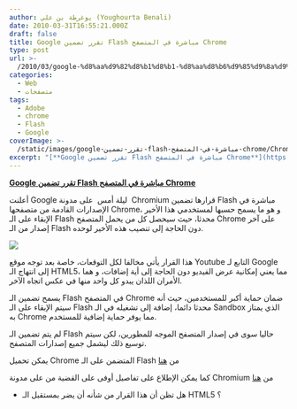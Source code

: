 ```yaml
---
author: يوغرطة بن علي (Youghourta Benali)
date: 2010-03-31T16:55:21.000Z
draft: false
title: Google تقرر تضمين Flash مباشرة في المتصفح Chrome
type: post
url: >-
  /2010/03/google-%d8%aa%d9%82%d8%b1%d8%b1-%d8%aa%d8%b6%d9%85%d9%8a%d9%86-flash-%d9%85%d8%a8%d8%a7%d8%b4%d8%b1%d8%a9-%d9%81%d9%8a-%d8%a7%d9%84%d9%85%d8%aa%d8%b5%d9%81%d8%ad-chrome/
categories:
  - Web
  - متصفحات
tags:
  - Adobe
  - chrome
  - Flash
  - Google
coverImage: >-
  /static/images/google-تقرر-تضمين-flash-مباشرة-في-المتصفح-chrome/ChromeFlash-e1270054475670.png
excerpt: "[**Google تقرر تضمين Flash مباشرة في المتصفح Chrome**](https://www.it-scoop.com/2010/03/google-%d8%aa%d9%82%d8%b1%d8%b1-%d8%aa%d8%b6%d9%85%d9%8a%d9%86-flash-%d9%85%d8%a8%d8%a7%d8%b4%d8%b1%d8%a9-%d9%81%d9%8a-%d8%a7%d9%84%d9%85%d8%aa%d8%b5%d9%81%d8%ad-chrome/)\n\nأعلنت Google ليلة أمس\_ على مدونة \_Chromium قرارها تضمين Flash مباشرة في الإصدارات القادمة من متصفحها Chrome، و هو ما يسمح حسبها لمستخدمي هذا الأخير الإبقاء على الـ Flash محدثا، حيث سيحصل كل"
---
```

[**Google تقرر تضمين Flash مباشرة في المتصفح Chrome**](https://www.it-scoop.com/2010/03/google-%d8%aa%d9%82%d8%b1%d8%b1-%d8%aa%d8%b6%d9%85%d9%8a%d9%86-flash-%d9%85%d8%a8%d8%a7%d8%b4%d8%b1%d8%a9-%d9%81%d9%8a-%d8%a7%d9%84%d9%85%d8%aa%d8%b5%d9%81%d8%ad-chrome/)

أعلنت Google ليلة أمس  على مدونة  Chromium قرارها تضمين Flash مباشرة في الإصدارات القادمة من متصفحها Chrome، و هو ما يسمح حسبها لمستخدمي هذا الأخير الإبقاء على الـ Flash محدثا، حيث سيحصل كل من يحمل المتصفح Chrome على آخر إصدار من الـ Flash دون الحاجة إلى تنصيب هذه الأخير لوحده.

![](/static/images/google-تقرر-تضمين-flash-مباشرة-في-المتصفح-chrome/ChromeFlash-e1270054475670.png)

هذا القرار يأتي مخالفا لكل التوقعات، خاصة بعد توجه موقع Youtube التابع لـ Google إلى انتهاج الـ HTML5، مما يعني إمكانية عرض الفيديو دون الحاجة إلى أية إضافات، و هما الأمران اللذان يبدو كل واحد منها في عكس اتجاه الآخر.

يسمح تضمين الـ Flash في المتصفح Chrome ضمان حماية أكبر للمستخدمين، حيث أنه سيتم الإبقاء على الـ Flash محدثا دائما، إضافة إلى تشغيله في الـ Sandbox الذي يمتاز به Chrome مما يوفر حماية إضافية للمستخدم.

لم يتم تضمين الـ Flash حاليا سوى في إصدار المتصفح الموجه للمطورين، لكن سيتم توسيع ذلك ليشمل جميع إصدارات المتصفح.

يمكن تحميل Chrome المتضمن على الـ Flash من [هنا](http://dev.chromium.org/getting-involved/dev-channel)

كما يمكن الإطلاع على تفاصيل أوفى على القضية من على مدونة Chromium من [هنا](http://blog.chromium.org/2010/03/bringing-improved-support-for-adobe.html)

-   هل تظن أن هذا القرار من شأنه أن يضر بمستقبل الـ HTML5 ؟
